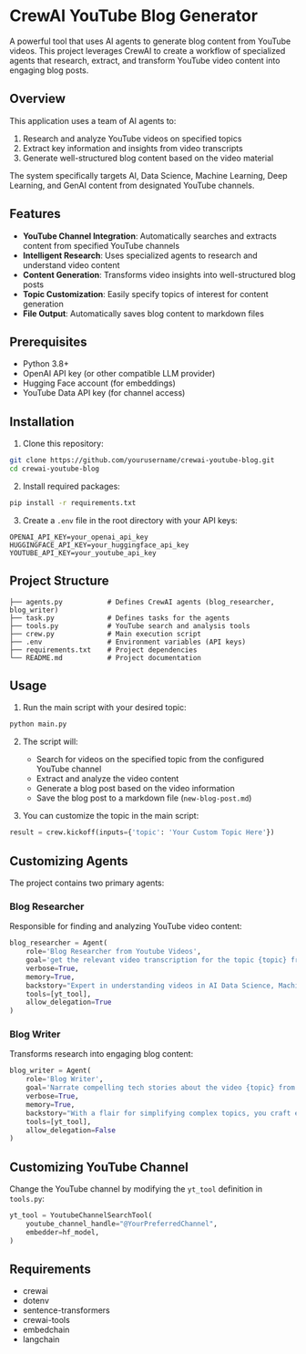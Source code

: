 # CrewAI YouTube Blog Generator

A powerful tool that uses AI agents to generate blog content from YouTube videos. This project leverages CrewAI to create a workflow of specialized agents that research, extract, and transform YouTube video content into engaging blog posts.

## Overview

This application uses a team of AI agents to:
1. Research and analyze YouTube videos on specified topics
2. Extract key information and insights from video transcripts
3. Generate well-structured blog content based on the video material

The system specifically targets AI, Data Science, Machine Learning, Deep Learning, and GenAI content from designated YouTube channels.

## Features

- **YouTube Channel Integration**: Automatically searches and extracts content from specified YouTube channels
- **Intelligent Research**: Uses specialized agents to research and understand video content
- **Content Generation**: Transforms video insights into well-structured blog posts
- **Topic Customization**: Easily specify topics of interest for content generation
- **File Output**: Automatically saves blog content to markdown files

## Prerequisites

- Python 3.8+
- OpenAI API key (or other compatible LLM provider)
- Hugging Face account (for embeddings)
- YouTube Data API key (for channel access)

## Installation

1. Clone this repository:
```bash
git clone https://github.com/yourusername/crewai-youtube-blog.git
cd crewai-youtube-blog
```

2. Install required packages:
```bash
pip install -r requirements.txt
```

3. Create a `.env` file in the root directory with your API keys:
```
OPENAI_API_KEY=your_openai_api_key
HUGGINGFACE_API_KEY=your_huggingface_api_key
YOUTUBE_API_KEY=your_youtube_api_key
```

## Project Structure

```
├── agents.py           # Defines CrewAI agents (blog_researcher, blog_writer)
├── task.py             # Defines tasks for the agents
├── tools.py            # YouTube search and analysis tools
├── crew.py             # Main execution script
├── .env                # Environment variables (API keys)
├── requirements.txt    # Project dependencies
└── README.md           # Project documentation
```

## Usage

1. Run the main script with your desired topic:
```bash
python main.py
```

2. The script will:
   - Search for videos on the specified topic from the configured YouTube channel
   - Extract and analyze the video content
   - Generate a blog post based on the video information
   - Save the blog post to a markdown file (`new-blog-post.md`)

3. You can customize the topic in the main script:
```python
result = crew.kickoff(inputs={'topic': 'Your Custom Topic Here'})
```

## Customizing Agents

The project contains two primary agents:

### Blog Researcher
Responsible for finding and analyzing YouTube video content:
```python
blog_researcher = Agent(
    role='Blog Researcher from Youtube Videos',
    goal='get the relevant video transcription for the topic {topic} from the provided Yt channel',
    verbose=True,
    memory=True,
    backstory="Expert in understanding videos in AI Data Science, Machine Learning And GEN AI and providing suggestion",
    tools=[yt_tool],
    allow_delegation=True
)
```

### Blog Writer
Transforms research into engaging blog content:
```python
blog_writer = Agent(
    role='Blog Writer',
    goal='Narrate compelling tech stories about the video {topic} from YT video',
    verbose=True,
    memory=True,
    backstory="With a flair for simplifying complex topics, you craft engaging narratives that captivate and educate, bringing new discoveries to light in an accessible manner.",
    tools=[yt_tool],
    allow_delegation=False
)
```

## Customizing YouTube Channel

Change the YouTube channel by modifying the `yt_tool` definition in `tools.py`:

```python
yt_tool = YoutubeChannelSearchTool(
    youtube_channel_handle="@YourPreferredChannel",
    embedder=hf_model,
)
```

## Requirements

- crewai
- dotenv
- sentence-transformers
- crewai-tools
- embedchain
- langchain
